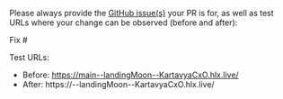 Please always provide the [GitHub issue(s)](../issues) your PR is for, as well as test URLs where your change can be observed (before and after):

Fix #<gh-issue-id>

Test URLs:
- Before: https://main--landingMoon--KartavyaCxO.hlx.live/
- After: https://<branch>--landingMoon--KartavyaCxO.hlx.live/
